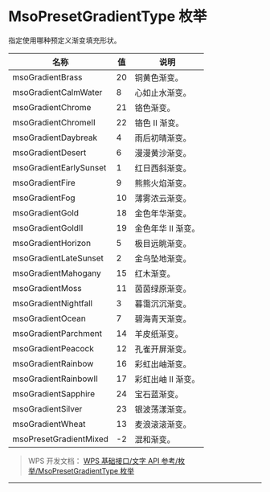 # MsoPresetGradientType 枚举

指定使用哪种预定义渐变填充形状。

| 名称                   | 值  | 说明               |
|------------------------|-----|--------------------|
| msoGradientBrass       | 20  | 铜黄色渐变。       |
| msoGradientCalmWater   | 8   | 心如止水渐变。     |
| msoGradientChrome      | 21  | 铬色渐变。         |
| msoGradientChromeII    | 22  | 铬色 II 渐变。     |
| msoGradientDaybreak    | 4   | 雨后初晴渐变。     |
| msoGradientDesert      | 6   | 漫漫黄沙渐变。     |
| msoGradientEarlySunset | 1   | 红日西斜渐变。     |
| msoGradientFire        | 9   | 熊熊火焰渐变。     |
| msoGradientFog         | 10  | 薄雾浓云渐变。     |
| msoGradientGold        | 18  | 金色年华渐变。     |
| msoGradientGoldII      | 19  | 金色年华 II 渐变。 |
| msoGradientHorizon     | 5   | 极目远眺渐变。     |
| msoGradientLateSunset  | 2   | 金乌坠地渐变。     |
| msoGradientMahogany    | 15  | 红木渐变。         |
| msoGradientMoss        | 11  | 茵茵绿原渐变。     |
| msoGradientNightfall   | 3   | 暮霭沉沉渐变。     |
| msoGradientOcean       | 7   | 碧海青天渐变。     |
| msoGradientParchment   | 14  | 羊皮纸渐变。       |
| msoGradientPeacock     | 12  | 孔雀开屏渐变。     |
| msoGradientRainbow     | 16  | 彩虹出岫渐变。     |
| msoGradientRainbowII   | 17  | 彩虹出岫 II 渐变。 |
| msoGradientSapphire    | 24  | 宝石蓝渐变。       |
| msoGradientSilver      | 23  | 银波荡漾渐变。     |
| msoGradientWheat       | 13  | 麦浪滚滚渐变。     |
| msoPresetGradientMixed | -2  | 混和渐变。         |

> WPS 开发文档： [WPS 基础接口/文字 API 参考/枚举/MsoPresetGradientType 枚举](https://qn.cache.wpscdn.cn/encs/doc/office_v19/topics/WPS%20%E5%9F%BA%E7%A1%80%E6%8E%A5%E5%8F%A3/%E6%96%87%E5%AD%97%20API%20%E5%8F%82%E8%80%83/%E6%9E%9A%E4%B8%BE/MsoPresetGradientType%20%E6%9E%9A%E4%B8%BE.html)

------------------------------------------------------------------------
